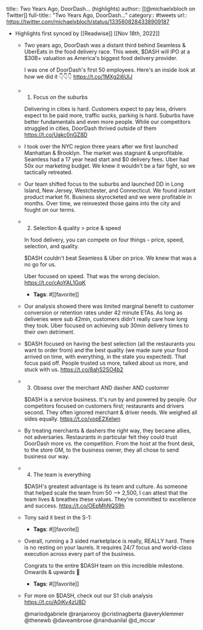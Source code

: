 title:: Two Years Ago, DoorDash... (highlights)
author:: [[@michaelxbloch on Twitter]]
full-title:: "Two Years Ago, DoorDash..."
category:: #tweets
url:: https://twitter.com/michaelxbloch/status/1335608284338909187

- Highlights first synced by [[Readwise]] [[Nov 18th, 2022]]
	- Two years ago, DoorDash was a distant third behind Seamless & UberEats in the food delivery race. This week, $DASH will IPO at a $30B+ valuation as America's biggest food delivery provider.
	  
	  I was one of DoorDash's first 50 employees. Here's an inside look at how we did it 👇👇👇 https://t.co/1MXg2i6UlJ
	- 1. Focus on the suburbs
	  
	  Delivering in cities is hard. Customers expect to pay less, drivers expect to be paid more, traffic sucks, parking is hard. Suburbs have better fundamentals and even more people. While our competitors struggled in cities, DoorDash thrived outside of them https://t.co/Uakc0nGZ8D
	- I took over the NYC region three years after we first launched Manhattan & Brooklyn. The market was stagnant & unprofitable. Seamless had a 17 year head start and $0 delivery fees. Uber had 50x our marketing budget. We knew it wouldn't be a fair fight, so we tactically retreated.
	- Our team shifted focus to the suburbs and launched DD in Long Island, New Jersey, Westchester, and Connecticut. We found instant product market fit. Business skyrocketed and we were profitable in months. Over time, we reinvested those gains into the city and fought on our terms.
	- 2. Selection & quality > price & speed
	  
	  In food delivery, you can compete on four things – price, speed, selection, and quality.
	  
	  $DASH couldn't beat Seamless & Uber on price. We knew that was a no go for us.
	  
	  Uber focused on speed. That was the wrong decision. https://t.co/cAoYAL1GqK
		- **Tags**: #[[favorite]]
	- Our analysis showed there was limited marginal benefit to customer conversion or retention rates under 42 minute ETAs. As long as deliveries were sub 42min, customers didn't really care how long they took. Uber focused on achieving sub 30min delivery times to their own detriment.
	- $DASH focused on having the best selection (all the restaurants you want to order from) and the best quality (we made sure your food arrived on time, with everything, in the state you expected). That focus paid off. People trusted us more, talked about us more, and stuck with us. https://t.co/8ahS2SO4b2
	- 3. Obsess over the merchant AND dasher AND customer
	  
	  $DASH is a service business. It's run by and powered by people. Our competitors focused on customers first; restaurants and drivers second. They often ignored merchant & driver needs. We weighed all sides equally. https://t.co/vopE2Xelwn
	- By treating merchants & dashers the right way, they became allies, not adversaries. Restaurants in particular felt they could trust DoorDash more vs. the competition. From the host at the front desk, to the store GM, to the business owner, they all chose to send business our way.
	- 4. The team is everything
	  
	  $DASH's greatest advantage is its team and culture. As someone that helped scale the team from 50 --> 2,500, I can attest that the team lives & breathes these values. They're committed to excellence and success. https://t.co/OEpMhNQS9h
	- Tony said it best in the S-1:
		- **Tags**: #[[favorite]]
	- Overall, running a 3 sided marketplace is really, REALLY hard. There is no resting on your laurels. It requires 24/7 focus and world-class execution across every part of the business.
	  
	  Congrats to the entire $DASH team on this incredible milestone. Onwards & upwards 🚀
		- **Tags**: #[[favorite]]
	- For more on $DASH, check out our S1 club analysis https://t.co/A0jKv4zU8D
	  
	  @mariodgabriele @ranjanxroy @cristinagberta @averyklemmer @thenewb @daveambrose @nanduanilal @d_mccar